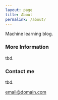 ```yaml
---
layout: page
title: About
permalink: /about/
---
```


Machine learning blog.

### More Information

tbd.

### Contact me

tbd.

[email@domain.com](mailto:email@domain.com)
